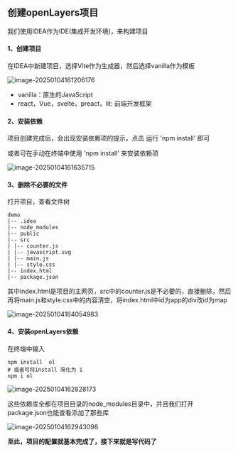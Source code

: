 ## 创建openLayers项目

我们使用IDEA作为IDE(集成开发环境)，来构建项目

#### 1、创建项目

在IDEA中新建项目，选择Vite作为生成器，然后选择vanilla作为模板

![image-20250104161206176](https://img2023.cnblogs.com/blog/2213660/202501/2213660-20250104161208029-835178502.png)

- vanilla：原生的JavaScript
- react，Vue，svelte，preact，lit: 前端开发框架



#### 2、安装依赖

项目创建完成后，会出现安装依赖项的提示，点击 运行 'npm install' 即可

或者可在手动在终端中使用 'npm install' 来安装依赖项

![image-20250104161635715](https://img2023.cnblogs.com/blog/2213660/202501/2213660-20250104161637530-1508996462.png)



#### 3、删除不必要的文件

打开项目，查看文件树

```
demo
|-- .idea
|-- node_modules
|-- public
|-- src
| |-- counter.js
| |-- javascript.svg
| |-- main.js
| |-- style.css
|-- index.html
|-- package.json
```

其中index.html是项目的主网页，src中的counter.js是不必要的，直接删除，然后再将main.js和style.css中的内容清空，将index.html中id为app的div改id为map

![image-20250104164054983](https://img2023.cnblogs.com/blog/2213660/202501/2213660-20250104164057073-695766003.png)



#### 4、安装openLayers依赖

在终端中输入

```shell
npm install  ol
# 或者可将install 简化为 i
npm i ol
```

![image-20250104162828173](https://img2023.cnblogs.com/blog/2213660/202501/2213660-20250104162830387-1260576494.png)

这些依赖库全都在项目目录的node_modules目录中，并且我们打开package.json也能查看添加了那些库

![image-20250104162943098](https://img2023.cnblogs.com/blog/2213660/202501/2213660-20250104162944967-1867876039.png)



**至此，项目的配置就基本完成了，接下来就是写代码了**
